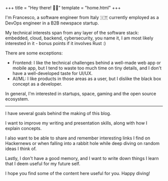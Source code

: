 +++
title = "Hey there! 👋🏼"
template = "home.html"
+++


I'm Francesco, a software engineer from Italy 🇮🇹 currently employed as a DevOps engineer in a B2B newspace startup.

My technical interests span from any layer of the software stack: embedded, cloud, backend, cybersecurity, you name it, I am most likely interested in it - bonus points if it involves Rust :)

There are some exceptions:
- Frontend: I like the technical challenges behind a well-made web app or mobile app, but I tend to waste too much time on tiny details, and I don't have a well-developed taste for UI/UX.
- AI/ML: I like products in those areas as a user, but I dislike the black box concept as a developer.

In general, I'm interested in startups, space, gaming and the open source ecosystem.

---

I have several goals behind the making of this blog.

I want to improve my writing and presentation skills, along with how I explain concepts.

I also want to be able to share and remember interesting links I find on Hackernews or when falling into a rabbit hole while deep diving on random ideas I think of.

Lastly, I don't have a good memory, and I want to write down things I learn that I deem useful for my future self.

I hope you find some of the content here useful for you. Happy diving!